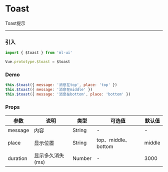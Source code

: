 # Toast

Toast提示
<hr>

### 引入
```js
import { $toast } from 'ml-ui'

Vue.prototype.$toast = $toast
```

### Demo
```js
this.$toast({ message: '消息在top', place: 'top' })
this.$toast({ message: '消息在middle' })
this.$toast({ message: '消息在bottom', place: 'bottom' })
```
### Props
| 参数          | 说明            | 类型            | 可选值                 | 默认值   |
|-------------  |---------------- |---------------- |---------------------- |-------- |
| message         | 内容   | String  | - | - |
| place         | 显示位置   | String  | top、middle、bottom  | middle |
| duration         | 显示多久消失(ms)   | Number  | - | 3000 |
